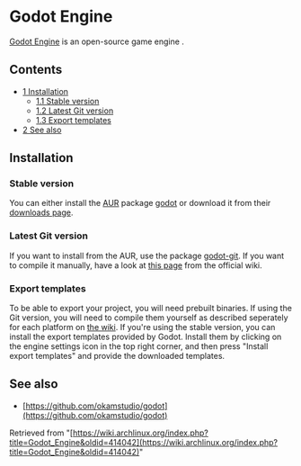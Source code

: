 # Godot Engine

[Godot Engine](http://godotengine.org) is an open-source game engine .

## Contents

*   [1 Installation](#Installation)
    *   [1.1 Stable version](#Stable_version)
    *   [1.2 Latest Git version](#Latest_Git_version)
    *   [1.3 Export templates](#Export_templates)
*   [2 See also](#See_also)

## Installation

### Stable version

You can either install the [AUR](/index.php/AUR "AUR") package [godot](https://aur.archlinux.org/packages/godot/) or download it from their [downloads page](http://godotengine.org/projects/godot-engine/documents).

### Latest Git version

If you want to install from the AUR, use the package [godot-git](https://aur.archlinux.org/packages/godot-git/). If you want to compile it manually, have a look at [this page](http://godotengine.org/projects/godot-engine/wiki/Compiling_for_Linux) from the official wiki.

### Export templates

To be able to export your project, you will need prebuilt binaries. If using the Git version, you will need to compile them yourself as described seperately for each platform on [the wiki](http://godotengine.org/projects/godot-engine/wiki/). If you're using the stable version, you can install the export templates provided by Godot. Install them by clicking on the engine settings icon in the top right corner, and then press "Install export templates" and provide the downloaded templates.

## See also

*   [https://github.com/okamstudio/godot](https://github.com/okamstudio/godot)

Retrieved from "[https://wiki.archlinux.org/index.php?title=Godot_Engine&oldid=414042](https://wiki.archlinux.org/index.php?title=Godot_Engine&oldid=414042)"